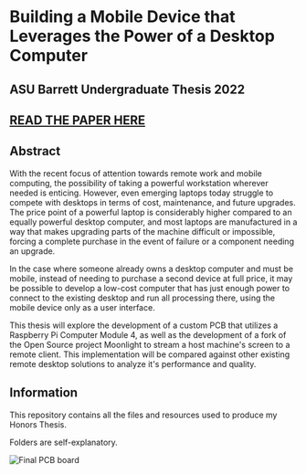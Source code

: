 # Building a Mobile Device that Leverages the Power of a Desktop Computer

## ASU Barrett Undergraduate Thesis 2022

## [READ THE PAPER HERE](./paper/small.pdf)

## Abstract

With the recent focus of attention towards remote work and mobile computing, the possibility of taking a powerful workstation wherever needed is enticing.
However, even emerging laptops today struggle to compete with desktops in terms of cost, maintenance, and future upgrades.
The price point of a powerful laptop is considerably higher compared to an equally powerful desktop computer, and most laptops are manufactured in a way that makes upgrading parts of the machine difficult or impossible, forcing a complete purchase in the event of failure or a component needing an upgrade.

In the case where someone already owns a desktop computer and must be mobile, instead of needing to purchase a second device at full price, it may be possible to develop a low-cost computer that has just enough power to connect to the existing desktop and run all processing there, using the mobile device only as a user interface.

This thesis will explore the development of a custom PCB that utilizes a Raspberry Pi Computer Module 4, as well as the development of a fork of the Open Source project Moonlight to stream a host machine's screen to a remote client.
This implementation will be compared against other existing remote desktop solutions to analyze it's performance and quality.

## Information

This repository contains all the files and resources used to produce my Honors Thesis.

Folders are self-explanatory.

![Final PCB board](paper/Figures/pcb/crops/final.png)
